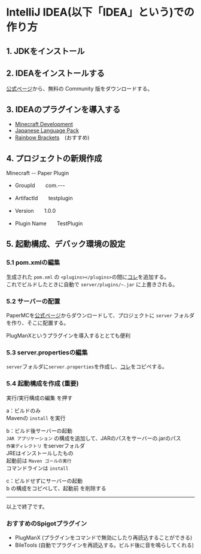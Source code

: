 # IntelliJ IDEA(以下「IDEA」という)での作り方  
  
## 1. JDKをインストール  
  
## 2. IDEAをインストールする  
[公式ページ](https://www.jetbrains.com/ja-jp/idea/download/#section=windows)から、無料の Community 版をダウンロードする。  
  
## 3. IDEAのプラグインを導入する
- [Minecraft Development](https://plugins.jetbrains.com/plugin/8327-minecraft-development)  
- [Japanese Language Pack](https://plugins.jetbrains.com/plugin/13964-japanese-language-pack------)  
- [Rainbow Brackets](https://plugins.jetbrains.com/plugin/10080-rainbow-brackets)　(おすすめ)  
  
## 4. プロジェクトの新規作成  
Minecraft -- Paper Plugin
- GroupId　　com.---  
- ArtifactId　　testplugin  
- Version　　1.0.0  
  
- Plugin Name　　TestPlugin
  
## 5. 起動構成、デバック環境の設定
### 5.1 pom.xmlの編集  
生成された `pom.xml` の `<plugins></plugins>`の間に[コレ](pom.xml)を追加する。  
これでビルドしたときに自動で `server/plugins/~.jar` に上書きされる。
  
### 5.2 サーバーの配置  
PaperMCを[公式ページ](https://papermc.io/downloads#Paper-1.18)からダウンロードして、プロジェクトに `server` フォルダを作り、そこに配置する。  
  
PlugManXというプラグインを導入するととても便利
  
### 5.3 server.propertiesの編集
`server`フォルダに`server.properties`を作成し、[コレ](server/server.properties)をコピペする。  
  
### 5.4 起動構成を作成 (重要)  
実行/実行構成の編集 を押す  
  
a：ビルドのみ  
    Mavenの `install` を実行  
  
b：ビルド後サーバーの起動  
    `JAR アプリケーション` の構成を追加して、JARのパスをサーバーの.jarのパス  
    `作業ディレクトリ` をserverフォルダ  
    JREはインストールしたもの  
    起動前は `Maven ゴールの実行`  
    コマンドラインは `install`  
  
c：ビルドせずにサーバーの起動  
    b の構成をコピペして、起動前 を削除する  
  
---
以上で終了です。  
  
### おすすめのSpigotプラグイン  
- PlugManX (プラグインをコマンドで無効にしたり再読込することができる)  
- BileTools (自動でプラグインを再読込する。ビルド後に音を鳴らしてくれる)